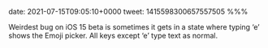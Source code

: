 date: 2021-07-15T09:05:10+0000
tweet: 1415598300657557505
%%%

Weirdest bug on iOS 15 beta is sometimes it gets in a state where typing ‘e’ shows the Emoji picker. All keys except ‘e’ type text as normal.
